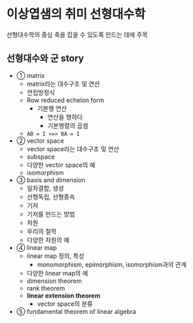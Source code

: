 # 이상엽샘의 취미 선형대수학

선형대수학의 중심 축을 잡을 수 있도록 만드는 데에 주목

## 선형대수와 군 story

- ① matrix
  - matrix라는 대수구조 및 연산
  - 연립방정식
  - Row reduced echelon form
    - 기본행 연산
      - 연산을 행하다
      - 기본행렬의 곱셈
  - `AB = I <=> BA = I`
- ② vector space
  - vector space라는 대수구조 및 연산
  - subspace
  - 다양한 vector space의 예
  - isomorphism
- ③ basis and dimension
  - 일차결합, 생성
  - 선형독립, 선형종속
  - 기저
  - 기저를 만드는 방법
  - 차원
  - 우리의 철학
  - 다양한 차원의 예
- ④ linear map
  - linear map 정의, 특성
    - monomorphism, epimorphism, isomorphism과의 관계
  - 다양한 linear map의 예
  - dimension theorem
  - rank theorem
  - **linear extension theorem**
    - vector space의 분류
- ⑤ fundamental theorem of linear algebra
